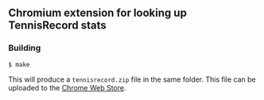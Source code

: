 ## Chromium extension for looking up TennisRecord stats

### Building

```
$ make
```

This will produce a `tennisrecord.zip` file in the same folder.  This file can be uploaded to the [Chrome Web Store](https://chrome.google.com/webstore/devconsole).

